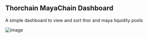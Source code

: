 ## Thorchain MayaChain Dashboard

A simple dashboard to view and sort thor and maya liquidity pools

![image](https://github.com/user-attachments/assets/01adecab-a0a1-4b5c-8e94-4af12ad38a6b)

